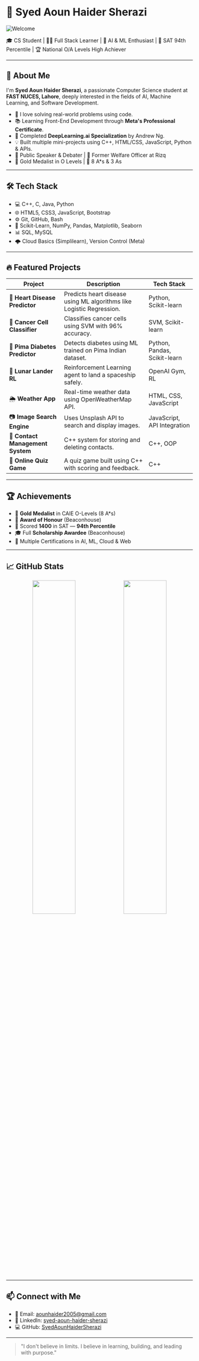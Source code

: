 # 💫 Syed Aoun Haider Sherazi

![Welcome](https://readme-typing-svg.herokuapp.com?color=%2336BCF7&lines=Welcome+to+my+GitHub+Profile!;I+am+a+Passionate+Developer;C%2B%2B+%7C+Web+Development+%7C+AI+Enthusiast)

🎓 CS Student | 👨‍💻 Full Stack Learner | 🤖 AI & ML Enthusiast | 🏅 SAT 94th Percentile | 🏆 National O/A Levels High Achiever

---

## 🚀 About Me

I'm **Syed Aoun Haider Sherazi**, a passionate Computer Science student at **FAST NUCES, Lahore**, deeply interested in the fields of AI, Machine Learning, and Software Development.

- 🧠 I love solving real-world problems using code.
- 📚 Learning Front-End Development through **Meta's Professional Certificate**.
- 🤖 Completed **DeepLearning.ai Specialization** by Andrew Ng.
- 💡 Built multiple mini-projects using C++, HTML/CSS, JavaScript, Python & APIs.
- 🎤 Public Speaker & Debater | 🏫 Former Welfare Officer at Rizq
- 🏅 Gold Medalist in O Levels | 💯 8 A*s & 3 As

---

## 🛠️ Tech Stack

- 💻 C++, C, Java, Python
- 🌐 HTML5, CSS3, JavaScript, Bootstrap
- ⚙️ Git, GitHub, Bash
- 🧠 Scikit-Learn, NumPy, Pandas, Matplotlib, Seaborn
- 📊 SQL, MySQL
- 🌩️ Cloud Basics (Simplilearn), Version Control (Meta)

---

## 🔥 Featured Projects

| Project | Description | Tech Stack |
|--------|-------------|------------|
| 💓 **Heart Disease Predictor** | Predicts heart disease using ML algorithms like Logistic Regression. | Python, Scikit-learn |
| 🧠 **Cancer Cell Classifier** | Classifies cancer cells using SVM with 96% accuracy. | SVM, Scikit-learn |
| 💉 **Pima Diabetes Predictor** | Detects diabetes using ML trained on Pima Indian dataset. | Python, Pandas, Scikit-learn |
| 🌌 **Lunar Lander RL** | Reinforcement Learning agent to land a spaceship safely. | OpenAI Gym, RL |
| 🌦️ **Weather App** | Real-time weather data using OpenWeatherMap API. | HTML, CSS, JavaScript |
| 📷 **Image Search Engine** | Uses Unsplash API to search and display images. | JavaScript, API Integration |
| 🧾 **Contact Management System** | C++ system for storing and deleting contacts. | C++, OOP |
| 📝 **Online Quiz Game** | A quiz game built using C++ with scoring and feedback. | C++ |

---

## 🏆 Achievements

- 🥇 **Gold Medalist** in CAIE O-Levels (8 A*s)
- 🏅 **Award of Honour** (Beaconhouse)
- 💯 Scored **1400** in SAT — **94th Percentile**
- 🎓 Full **Scholarship Awardee** (Beaconhouse)
- 📜 Multiple Certifications in AI, ML, Cloud & Web

---

## 📈 GitHub Stats

<p align="center">
  <img width="48%" src="https://github-readme-stats.vercel.app/api?username=SyedAounHaiderSherazi&show_icons=true&theme=github_dark" />
  <img width="48%" src="https://github-readme-streak-stats.herokuapp.com/?user=SyedAounHaiderSherazi&theme=github-dark" />
</p>

---

## 📫 Connect with Me

- 📧 Email: [aounhaider2005@gmail.com](mailto:aounhaider2005@gmail.com)
- 💼 LinkedIn: [syed-aoun-haider-sherazi](https://www.linkedin.com/in/syed-aoun-haider-sherazi/)
- 💻 GitHub: [SyedAounHaiderSherazi](https://github.com/SyedAounHaiderSherazi)

---

> "I don't believe in limits. I believe in learning, building, and leading with purpose."

